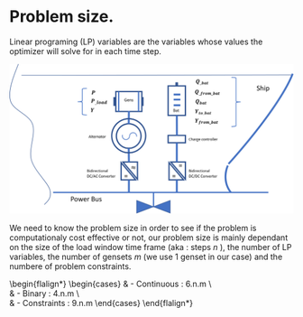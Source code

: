 Problem size.
=================

Linear programing (LP) variables are the variables whose values the optimizer will solve for in each time step. 

![Screenshot](img/hyh_illustration_lpvariables.png)

We need to know the problem size in order to see if the problem is computationaly cost effective or not, our problem size is mainly dependant on the size of the load window time frame (aka : steps ${n}$ ), the number of LP variables, the number of gensets ${m}$ (we use 1 genset in our case) and the numbere of problem constraints. 



\begin{flalign*}
\begin{cases}
& - Continuous :  6.n.m \\    
& - Binary :  4.n.m \\  
& - Constraints :  9.n.m 
\end{cases}
\end{flalign*}    
